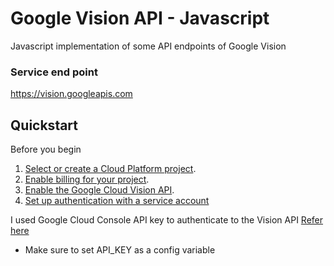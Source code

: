 # Google Vision API - Javascript
Javascript implementation of some API endpoints of Google Vision 

### Service end point
https://vision.googleapis.com

##  Quickstart
Before you begin
1.  [Select or create a Cloud Platform project](https://console.cloud.google.com/project).
2.  [Enable billing for your project](https://support.google.com/cloud/answer/6293499#enable-billing).
3.  [Enable the Google Cloud Vision API](https://console.cloud.google.com/flows/enableapi?apiid=vision.googleapis.com).
4.  [Set up authentication with a service account](https://cloud.google.com/docs/authentication/getting-started)  

I used Google Cloud Console API key to authenticate to the Vision API
[Refer here](https://cloud.google.com/vision/product-search/docs/auth)

- Make sure to set API_KEY as a config variable 